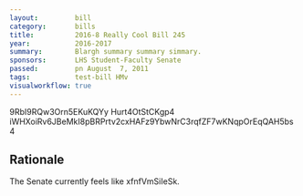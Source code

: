 ```yaml
---
layout:         bill
category:       bills
title:          2016-8 Really Cool Bill 245
year:           2016-2017
summary:        Blargh summary summary simmary.
sponsors:       LHS Student-Faculty Senate
passed:         pn August  7, 2011
tags:           test-bill HMv
visualworkflow: true
---
```



9RbI9RQw3Orn5EKuKQYy Hurt4OtStCKgp4 iWHXoiRv6JBeMkI8pBRPrtv2cxHAFz9YbwNrC3rqfZF7wKNqpOrEqQAH5bs4 




Rationale
---------
The Senate currently feels like xfnfVmSiIeSk.
